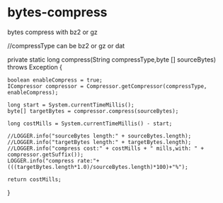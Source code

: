 # bytes-compress
bytes compress with bz2 or gz


//compressType can be bz2 or gz or dat

private static long compress(String compressType,byte [] sourceBytes) throws Exception {

    boolean enableCompress = true;
    ICompressor compressor = Compressor.getCompressor(compressType, enableCompress);

    long start = System.currentTimeMillis();
    byte[] targetBytes = compressor.compress(sourceBytes);

    long costMills = System.currentTimeMillis() - start;

    //LOGGER.info("sourceBytes length:" + sourceBytes.length);
    //LOGGER.info("targetBytes length:" + targetBytes.length);
    //LOGGER.info("compress cost:" + costMills + " mills,with: " + compressor.getSuffix());
    LOGGER.info("compress rate:"+(((targetBytes.length*1.0)/sourceBytes.length)*100)+"%");

    return costMills;
}
